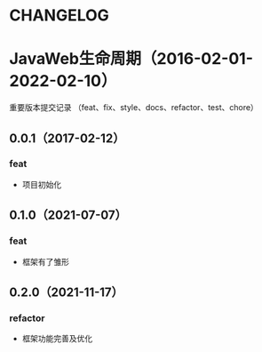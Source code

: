 # CHANGELOG

# JavaWeb生命周期（2016-02-01-2022-02-10）

重要版本提交记录
（feat、fix、style、docs、refactor、test、chore）                   

## 0.0.1（2017-02-12）

### feat

* 项目初始化

## 0.1.0（2021-07-07）

### feat

* 框架有了雏形

## 0.2.0（2021-11-17）

### refactor

* 框架功能完善及优化
